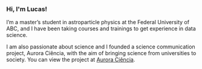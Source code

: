 ### Hi, I'm Lucas!

I’m a master’s student in astroparticle physics at the Federal University of ABC, and I have been taking courses and trainings to get experience in data science.

I am also passionate about science and I founded a science communication project, Aurora Ciência, with the aim of bringing science from universities to society. You can view the project at [Aurora Ciência](https://auroraciencia.com.br/).

<!--
**lucas-orfei/lucas-orfei** is a ✨ _special_ ✨ repository because its `README.md` (this file) appears on your GitHub profile.

Here are some ideas to get you started:

- 🔭 I’m currently working on ...
- 🌱 I’m currently learning ...
- 👯 I’m looking to collaborate on ...
- 🤔 I’m looking for help with ...
- 💬 Ask me about ...
- 📫 How to reach me: ...
- 😄 Pronouns: ...
- ⚡ Fun fact: ...
-->
